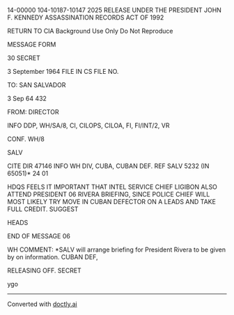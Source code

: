 14-00000
104-10187-10147
2025 RELEASE UNDER THE PRESIDENT JOHN F. KENNEDY ASSASSINATION RECORDS ACT OF 1992

RETURN TO CIA
Background Use Only
Do Not Reproduce

MESSAGE FORM

30 SECRET

3 September 1964 FILE IN CS FILE NO.

TO: SAN SALVADOR

3 Sep 64 432

FROM: DIRECTOR

INFO DDP, WH/SA/8, CI, CILOPS, CILOA,
FI, FI/INT/2, VR

CONF. WH/8

SALV

CITE DIR 47146
INFO WH DIV, CUBA, CUBAN DEF.
REF SALV 5232 (IN 65051)* 24 01

HDQS FEELS IT IMPORTANT THAT INTEL SERVICE CHIEF LIGIBON ALSO ATTEND PRESIDENT 06
RIVERA BRIEFING, SINCE POLICE CHIEF WILL MOST LIKELY TRY MOVE IN
CUBAN DEFECTOR
ON A LEADS AND TAKE FULL CREDIT. SUGGEST

HEADS

END OF MESSAGE 06

WH COMMENT: *SALV will arrange briefing for President Rivera to
be given by on information.
CUBAN DEF,


RELEASING OFF.  SECRET

ygo


---
Converted with [doctly.ai](https://doctly.ai)